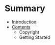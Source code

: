 # Summary

* [Introduction](README.md)
* [Contents](contents.md)
   * Copyright
   * Getting Started

